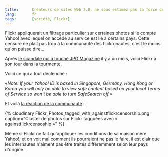 ```yaml
--- 
title:      Créateurs de sites Web 2.0, ne sous estimez pas la force de votre communauté 
lang:       fr 
tags:       [société, Flickr]
---
```


Flickr appliquerait un filtrage particulier sur certaines photos si le compte Yahoo! avec lequel on accède au service est lié à certains pays. Cette censure ne plait pas trop à la communauté des flickronautes, c'est le moins qu'on puisse dire...


Après [le scandale qui a touché JPG Magazine](/2007/05/les-createurs-de-jpg-magazine-pousses-dehors-par-leurs-recents-partenaires.html) il y a un mois, voici Flickr à son tour dans la tourmente.

Voici ce qui a tout déclenché :

«*Note: If your Yahoo! ID is based in Singapore, Germany, Hong Kong or Korea you will only be able to view safe content based on your local Terms of Service so won’t be able to turn SafeSearch off.*»

Et voilà [la réaction de la communauté](http://www.flickr.com/photos/tags/againstflickrcensorship/clusters/) :

{% cloudinary Flickr_Photos_tagged_with_againstflickrcensorship.png caption="Cluster de photos sur Flickr tagguées avec « againstflickrcensoship »" %}


Même si Flickr ne fait qu'appliquer les conditions de sa maison mère Yahoo!, et on voit mal comment ils pourraient ne pas le faire, il est clair que les internautes n'aiment pas être traités différemment selon leur pays d'origine.
